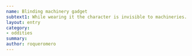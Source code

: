 ```yaml
---
name: Blinding machinery gadget
subtext1: While wearing it the character is invisible to machineries.
layout: entry
category:
- oddities
summary: 
author: roqueromero
---
```

